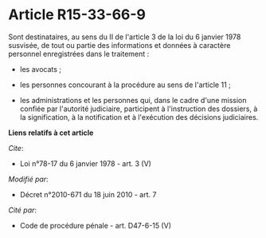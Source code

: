 # Article R15-33-66-9

Sont destinataires, au sens du II de l'article 3 de la loi du 6 janvier 1978 susvisée, de tout ou partie des informations et
données à caractère personnel enregistrées dans le traitement :

- les avocats ;

- les personnes concourant à la procédure au sens de l'article 11 ;

- les administrations et les personnes qui, dans le cadre d'une mission confiée par l'autorité judiciaire, participent à
l'instruction des dossiers, à la signification, à la notification et à l'exécution des décisions judiciaires.

**Liens relatifs à cet article**

_Cite_:

  - Loi n°78-17 du 6 janvier 1978 - art. 3 (V)

_Modifié par_:

  - Décret n°2010-671 du 18 juin 2010 - art. 7

_Cité par_:

  - Code de procédure pénale - art. D47-6-15 (V)
